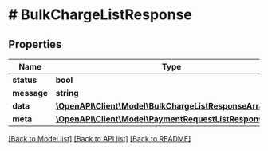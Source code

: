 # # BulkChargeListResponse

## Properties

Name | Type | Description | Notes
------------ | ------------- | ------------- | -------------
**status** | **bool** |  |
**message** | **string** |  |
**data** | [**\OpenAPI\Client\Model\BulkChargeListResponseArray[]**](BulkChargeListResponseArray.md) |  |
**meta** | [**\OpenAPI\Client\Model\PaymentRequestListResponseMeta**](PaymentRequestListResponseMeta.md) |  |

[[Back to Model list]](../../README.md#models) [[Back to API list]](../../README.md#endpoints) [[Back to README]](../../README.md)
